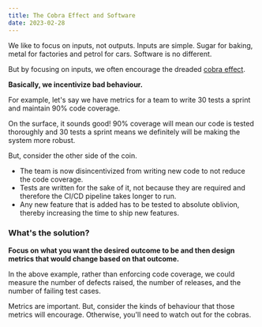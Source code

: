 ```yaml
---
title: The Cobra Effect and Software
date: 2023-02-28
---
```


We like to focus on inputs, not outputs. Inputs are simple. Sugar for baking, metal for factories and petrol for cars. Software is no different.

But by focusing on inputs, we often encourage the dreaded [cobra effect](https://en.wikipedia.org/wiki/Perverse_incentive).



**Basically, we incentivize bad behaviour.**



For example, let's say we have metrics for a team to write 30 tests a sprint and maintain 90% code coverage.

On the surface, it sounds good! 90% coverage will mean our code is tested thoroughly and 30 tests a sprint means we definitely will be making the system more robust.



But, consider the other side of the coin.

* The team is now disincentivized from writing new code to not reduce the code coverage. 
* Tests are written for the sake of it, not because they are required and therefore the CI/CD pipeline takes longer to run.
* Any new feature that is added has to be tested to absolute oblivion, thereby increasing the time to ship new features.



### What's the solution?

**Focus on what you want the desired outcome to be and then design metrics that would change based on that outcome.**

In the above example, rather than enforcing code coverage, we could measure the number of defects raised, the number of releases, and the number of failing test cases.



Metrics are important. But, consider the kinds of behaviour that those metrics will encourage. Otherwise, you'll need to watch out for the cobras.

